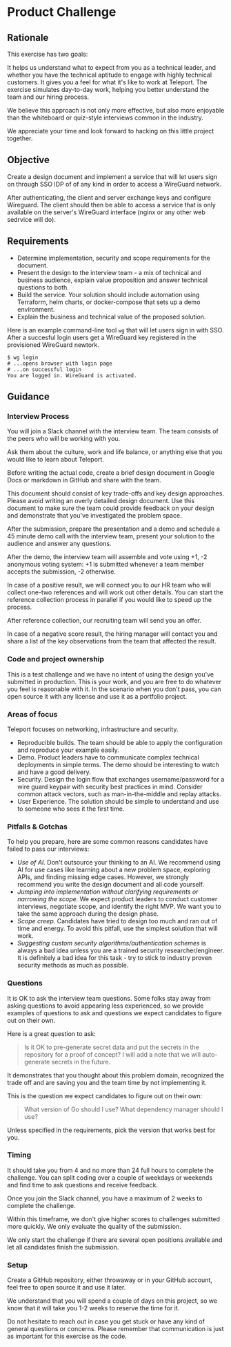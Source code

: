 # Product Challenge

## Rationale

This exercise has two goals:

It helps us understand what to expect from you as a technical leader, and
whether you have the technical aptitude to engage with highly technical
customers. It gives you a feel for what it's like to work at Teleport. The
exercise simulates day-to-day work, helping you better understand the team and
our hiring process.

We believe this approach is not only more effective, but also more enjoyable
than the whiteboard or quiz-style interviews common in the industry.

We appreciate your time and look forward to hacking on this little project
together.


## Objective

Create a design document and implement a service that will let users sign on
through SSO IDP of of any kind in order to access a WireGuard network.

After authenticating, the client and server exchange keys and configure Wireguard.
The client should then be able to access a service that is only available on the
server's WireGuard interface (nginx or any other web sedrvice will do).

## Requirements

- Determine implementation, security and scope requirements for the document.
- Present the design to the interview team - a mix of technical and business audience,
  explain value proposition and answer technical questions to both.
- Build the service. Your solution should include automation using Terraform, helm charts,
  or docker-compose that sets up a demo environment.
- Explain the business and technical value of the proposed solution.

Here is an example command-line tool `wg` that will let users sign in with SSO.
After a succesful login users get a WireGuard key registered in the provisioned
WireGuard newtork.

```
$ wg login
# ...opens browser with login page
# ...on successful login
You are logged in. WireGuard is activated.
```

## Guidance

### Interview Process

You will join a Slack channel with the interview team. The team consists of the
peers who will be working with you.

Ask them about the culture, work and life balance, or anything else that you
would like to learn about Teleport.

Before writing the actual code, create a brief design document in Google Docs or
markdown in GitHub and share with the team.

This document should consist of key trade-offs and key design approaches. Please
avoid writing an overly detailed design document. Use this document to make sure
the team could provide feedback on your design and demonstrate that you've
investigated the problem space.

After the submission, prepare the presentation and a demo and schedule a 45
minute demo call with the interview team, present your solution to the audience
and answer any questions.

After the demo, the interview team will assemble and vote using +1, -2 anonymous
voting system: +1 is submitted whenever a team member accepts the submission, -2
otherwise.

In case of a positive result, we will connect you to our HR team who will
collect one-two references and will work out other details. You can start the
reference collection process in parallel if you would like to speed up the
process.

After reference collection, our recruiting team will send you an offer.

In case of a negative score result, the hiring manager will contact you and
share a list of the key observations from the team that affected the result.

### Code and project ownership

This is a test challenge and we have no intent of using the design you've
submitted in production. This is your work, and you are free to do whatever you
feel is reasonable with it. In the scenario when you don't pass, you can open
source it with any license and use it as a portfolio project.

### Areas of focus

Teleport focuses on networking, infrastructure and security.

- Reproducible builds. The team should be able to apply the configuration and reproduce your example easily.
- Demo. Product leaders have to communicate complex technical deployments in simple terms. The demo should be interesting to watch and have a good delivery.
- Security. Design the login flow that exchanges username/password for a wire guard keypair with security best practices in mind.  Consider common attack vectors, such as man-in-the-middle and replay attacks.
- User Experience. The solution should be simple to understand and use to someone who sees it the first time.

### Pitfalls & Gotchas

To help you prepare, here are some common reasons candidates have failed to pass
our interviews:

* *Use of AI.* Don't outsource your thinking to an AI. We recommend using AI for
  use cases like learning about a new problem space, exploring APIs, and
  finding missing edge cases. However, we strongly recommend you write the design
  document and all code yourself.
* *Jumping into implementation without clarifying requirements or narrowing the
  scope.* We expect product leaders to conduct customer interviews, negotiate
  scope, and identify the right MVP. We want you to take the same approach
  during the design phase.
* *Scope creep.* Candidates have tried to design too much and ran out of time
  and energy.  To avoid this pitfall, use the simplest solution that will work.
* *Suggesting custom security algorithms/authentication schemes* is always a
  bad idea unless you are a trained security researcher/engineer. It is
  definitely a bad idea for this task - try to stick to industry proven security
  methods as much as possible.

### Questions

It is OK to ask the interview team questions. Some folks stay away from asking
questions to avoid appearing less experienced, so we provide examples of
questions to ask and questions we expect candidates to figure out on their own.

Here is a great question to ask:

> Is it OK to pre-generate secret data and put the secrets in the repository for
> a proof of concept? I will add a note that we will auto-generate secrets in the
> future.

It demonstrates that you thought about this problem domain, recognized the trade
off and are saving you and the team time by not implementing it.

This is the question we expect candidates to figure out on their own:

> What version of Go should I use? What dependency manager should I use?

Unless specified in the requirements, pick the version that works best for you.

### Timing

It should take you from 4 and no more than 24 full hours to complete the
challenge. You can split coding over a couple of weekdays or weekends and find
time to ask questions and receive feedback.

Once you join the Slack channel, you have a maximum of 2 weeks to complete the
challenge.

Within this timeframe, we don't give higher scores to challenges submitted more
quickly. We only evaluate the quality of the submission.

We only start the challenge if there are several open positions available and let all candidates finish the submission.

### Setup

Create a GitHub repository, either throwaway or in your GitHub account, feel
free to open source it and use it later.

We understand that you will spend a couple of days on this project, so we know
that it will take you 1-2 weeks to reserve the time for it.

Do not hesitate to reach out in case you get stuck or have any kind of general
questions or concerns. Please remember that communication is just as important
for this exercise as the code.
